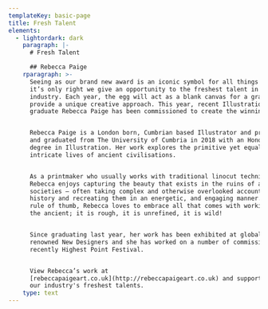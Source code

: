 ```yaml
---
templateKey: basic-page
title: Fresh Talent
elements:
  - lightordark: dark
    paragraph: |-
      # Fresh Talent

      ## Rebecca Paige
    rparagraph: >-
      Seeing as our brand new award is an iconic symbol for all things Fresh,
      it’s only right we give an opportunity to the freshest talent in our
      industry. Each year, the egg will act as a blank canvas for a graduate to
      provide a unique creative approach. This year, recent Illustration
      graduate Rebecca Paige has been commissioned to create the winning eggs. 


      Rebecca Paige is a London born, Cumbrian based Illustrator and printmaker
      and graduated from The University of Cumbria in 2018 with an Honours
      degree in Illustration. Her work explores the primitive yet equally
      intricate lives of ancient civilisations. 


      As a printmaker who usually works with traditional linocut techniques,
      Rebecca enjoys capturing the beauty that exists in the ruins of ancient
      societies – often taking complex and otherwise overlooked accounts of
      history and recreating them in an energetic, and engaging manner. As a
      rule of thumb, Rebecca loves to embrace all that comes with working with
      the ancient; it is rough, it is unrefined, it is wild!


      Since graduating last year, her work has been exhibited at globally
      renowned New Designers and she has worked on a number of commissions, most
      recently Highest Point Festival.


      View Rebecca’s work at
      [rebeccapaigeart.co.uk](http://rebeccapaigeart.co.uk) and support one of
      our industry's freshest talents.
    type: text
---
```


